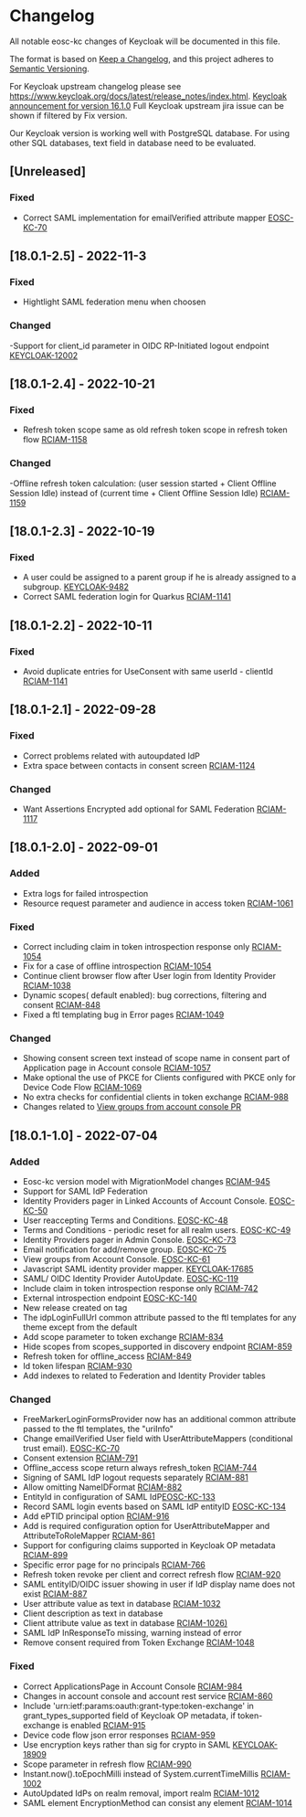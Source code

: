# Changelog
All notable eosc-kc changes of Keycloak will be documented in this file.

The format is based on [Keep a Changelog](https://keepachangelog.com/en/1.0.0/),
and this project adheres to [Semantic Versioning](https://semver.org/spec/v2.0.0.html).

For Keycloak upstream changelog please see https://www.keycloak.org/docs/latest/release_notes/index.html.
[Keycloak announcement for version 16.1.0](https://www.keycloak.org/2021/12/keycloak-1610-released)
Full Keycloak upstream jira issue can be shown if filtered by Fix version.

Our Keycloak version is working well with PostgreSQL database. For using other SQL databases, text field in database need to be evaluated.

## [Unreleased]

### Fixed
- Correct SAML implementation for emailVerified attribute mapper [EOSC-KC-70](https://github.com/eosc-kc/keycloak/issues/70)

## [18.0.1-2.5] - 2022-11-3

### Fixed
- Hightlight SAML federation menu when choosen

### Changed
-Support for client_id parameter in OIDC RP-Initiated logout endpoint [KEYCLOAK-12002](https://github.com/keycloak/keycloak/issues/12002)

## [18.0.1-2.4] - 2022-10-21

### Fixed
- Refresh token scope same as old refresh token scope in refresh token flow [RCIAM-1158](https://jira.argo.grnet.gr/browse/RCIAM-1158)

### Changed
-Offline refresh token calculation: (user session started + Client Offline Session Idle) instead of (current time + Client Offline Session Idle)  [RCIAM-1159](https://jira.argo.grnet.gr/browse/RCIAM-1159)

## [18.0.1-2.3] - 2022-10-19

### Fixed
- A user could be assigned to a parent group if he is already assigned to a subgroup. [KEYCLOAK-9482](https://github.com/keycloak/keycloak/issues/9482)
- Correct SAML federation login for Quarkus [RCIAM-1141](https://jira.argo.grnet.gr/browse/RCIAM-1141)

## [18.0.1-2.2] - 2022-10-11

### Fixed
- Avoid duplicate entries for UseConsent with same userId - clientId [RCIAM-1141](https://jira.argo.grnet.gr/browse/RCIAM-1141)

## [18.0.1-2.1] - 2022-09-28

### Fixed
- Correct problems related with autoupdated IdP
- Extra space between contacts in consent screen [RCIAM-1124](https://jira.argo.grnet.gr/browse/RCIAM-1124)

### Changed
- Want Assertions Encrypted add optional for SAML Federation [RCIAM-1117](https://jira.argo.grnet.gr/browse/RCIAM-1117)

## [18.0.1-2.0] - 2022-09-01

### Added
- Extra logs for failed introspection
- Resource request parameter and audience in access token [RCIAM-1061](https://jira.argo.grnet.gr/browse/RCIAM-1061)

### Fixed
- Correct including claim in token introspection response only [RCIAM-1054](https://jira.argo.grnet.gr/browse/RCIAM-1054)
- Fix for a case of offline introspection [RCIAM-1054](https://jira.argo.grnet.gr/browse/RCIAM-1054)
- Continue client browser flow after User login from Identity Provider [RCIAM-1038](https://jira.argo.grnet.gr/browse/RCIAM-1038)
- Dynamic scopes( default enabled): bug corrections, filtering and consent [RCIAM-848](https://jira.argo.grnet.gr/browse/RCIAM-848)
- Fixed a ftl templating bug in Error pages [RCIAM-1049](https://jira.argo.grnet.gr/browse/RCIAM-1049)

### Changed
- Showing consent screen text instead of scope name in consent part of Application page in Account console [RCIAM-1057](https://jira.argo.grnet.gr/browse/RCIAM-1057)
- Make optional the use of PKCE for Clients configured with PKCE only for Device Code Flow [RCIAM-1069](https://jira.argo.grnet.gr/browse/RCIAM-1069)
- No extra checks for confidential clients in token exchange [RCIAM-988](https://jira.argo.grnet.gr/browse/RCIAM-988)
- Changes related to [View groups from account console PR](https://github.com/keycloak/keycloak/pull/7933)

## [18.0.1-1.0] - 2022-07-04

### Added
- Eosc-kc version model with MigrationModel changes [RCIAM-945](https://jira.argo.grnet.gr/browse/RCIAM-945)
- Support for SAML IdP Federation
- Identity Providers pager in Linked Accounts of Account Console. [EOSC-KC-50](https://github.com/eosc-kc/keycloak/issues/50)
- User reaccepting Terms and Conditions. [EOSC-KC-48](https://github.com/eosc-kc/keycloak/issues/48)
- Terms and Conditions - periodic reset for all realm users. [EOSC-KC-49](https://github.com/eosc-kc/keycloak/issues/49)
- Identity Providers pager in Admin Console. [EOSC-KC-73](https://github.com/eosc-kc/keycloak/issues/73)
- Email notification for add/remove group. [EOSC-KC-75](https://github.com/eosc-kc/keycloak/issues/75)
- View groups from Account Console. [EOSC-KC-61](https://github.com/eosc-kc/keycloak/issues/61)
- Javascript SAML identity provider mapper. [KEYCLOAK-17685](https://issues.redhat.com/browse/KEYCLOAK-17685)
- SAML/ OIDC Identity Provider AutoUpdate. [EOSC-KC-119](https://github.com/eosc-kc/keycloak/issues/119)
- Include claim in token introspection response only [RCIAM-742](https://jira.argo.grnet.gr/browse/RCIAM-742)
- External introspection endpoint [EOSC-KC-140](https://github.com/eosc-kc/keycloak/issues/140)
- New release created on tag
- The idpLoginFullUrl common attribute passed to the ftl templates for any theme except from the default
- Add scope parameter to token exchange [RCIAM-834](https://jira.argo.grnet.gr/browse/RCIAM-834)
- Hide scopes from scopes_supported in discovery endpoint [RCIAM-859](https://jira.argo.grnet.gr/browse/RCIAM-859)
- Refresh token for offline_access [RCIAM-849](https://jira.argo.grnet.gr/browse/RCIAM-849)
- Id token lifespan [RCIAM-930](https://jira.argo.grnet.gr/browse/RCIAM-930)
- Add indexes to related to Federation and Identity Provider tables

### Changed
- FreeMarkerLoginFormsProvider now has an additional common attribute passed to the ftl templates, the "uriInfo"
- Change emailVerified User field with UserAttributeMappers (conditional trust email). [EOSC-KC-70](https://github.com/eosc-kc/keycloak/issues/70)
- Consent extension [RCIAM-791](https://jira.argo.grnet.gr/browse/RCIAM-791)
- Offline_access scope return always refresh_token [RCIAM-744](https://jira.argo.grnet.gr/browse/RCIAM-744)
- Signing of SAML IdP logout requests separately [RCIAM-881](https://jira.argo.grnet.gr/browse/RCIAM-881)
- Allow omitting NameIDFormat [RCIAM-882](https://jira.argo.grnet.gr/browse/RCIAM-882)
- EntityId in configuration of SAML IdP[EOSC-KC-133](https://github.com/eosc-kc/keycloak/issues/133)
- Record SAML login events based on SAML IdP entityID [EOSC-KC-134](https://github.com/eosc-kc/keycloak/issues/134)
- Add ePTID principal option [RCIAM-916](https://jira.argo.grnet.gr/browse/RCIAM-916)
- Add is required configuration option for UserAttributeMapper and AttributeToRoleMapper [RCIAM-861](https://jira.argo.grnet.gr/browse/RCIAM-861)
- Support for configuring claims supported in Keycloak OP metadata [RCIAM-899](https://jira.argo.grnet.gr/browse/RCIAM-899)
- Specific error page for no principals [RCIAM-766](https://jira.argo.grnet.gr/browse/RCIAM-766)
- Refresh token revoke per client and correct refresh flow [RCIAM-920](https://jira.argo.grnet.gr/browse/RCIAM-920)
- SAML entityID/OIDC issuer showing in user if IdP display name does not exist [RCIAM-887](https://jira.argo.grnet.gr/browse/RCIAM-887)
- User attribute value as text in database [RCIAM-1032](https://jira.argo.grnet.gr/browse/RCIAM-1032)
- Client description as text in database
- Client attribute value as text in database [RCIAM-1026)](https://jira.argo.grnet.gr/browse/RCIAM-1026)
- SAML IdP InResponseTo missing, warning instead of error
- Remove consent required from Token Exchange [RCIAM-1048](https://jira.argo.grnet.gr/browse/RCIAM-1048)

### Fixed
- Correct ApplicationsPage in Account Console [RCIAM-984](https://jira.argo.grnet.gr/browse/RCIAM-984)
- Changes in account console and account rest service [RCIAM-860](https://jira.argo.grnet.gr/browse/RCIAM-860)
- Include 'urn:ietf:params:oauth:grant-type:token-exchange' in grant_types_supported field of Keycloak OP metadata, if token-exchange is enabled [RCIAM-915](https://jira.argo.grnet.gr/browse/RCIAM-915)
- Device code flow json error responses [RCIAM-959](https://jira.argo.grnet.gr/browse/RCIAM-959)
- Use encryption keys rather than sig for crypto in SAML [KEYCLOAK-18909](https://issues.redhat.com/browse/KEYCLOAK-18909)
- Scope parameter in refresh flow [RCIAM-990](https://jira.argo.grnet.gr/browse/RCIAM-990)
- Instant.now().toEpochMilli instead of System.currentTimeMillis [RCIAM-1002](https://jira.argo.grnet.gr/browse/RCIAM-1002)
- AutoUpdated IdPs on realm removal, import realm [RCIAM-1012](https://jira.argo.grnet.gr/browse/RCIAM-1012)
- SAML element EncryptionMethod can consist any element [RCIAM-1014](https://jira.argo.grnet.gr/browse/RCIAM-1014)
